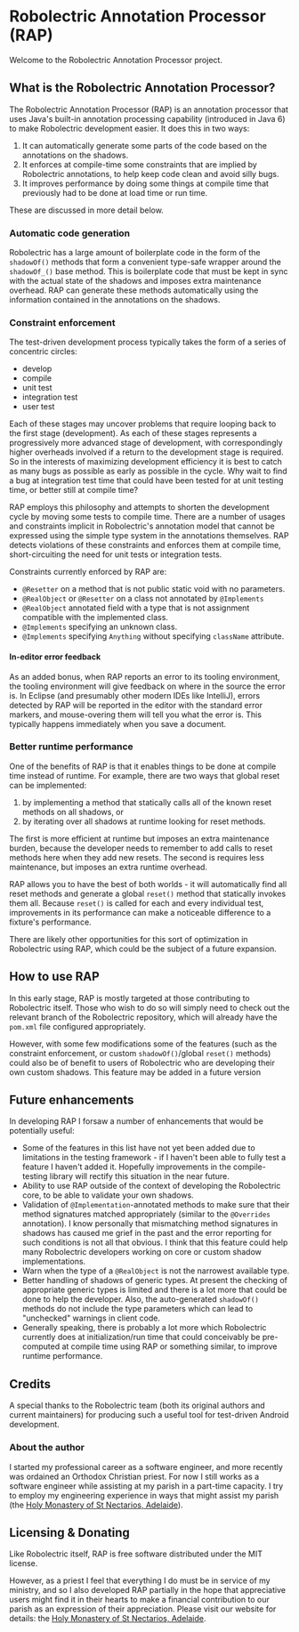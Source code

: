 # Robolectric Annotation Processor (RAP)

Welcome to the Robolectric Annotation Processor project.

## What is the Robolectric Annotation Processor?

The Robolectric Annotation Processor (RAP) is an annotation processor that uses Java's built-in annotation processing capability (introduced in Java 6) to make Robolectric development easier. It does this in two ways:

1. It can automatically generate some parts of the code based on the annotations on the shadows.
2. It enforces at compile-time some constraints that are implied by Robolectric annotations, to help keep code clean and avoid silly bugs.
3. It improves performance by doing some things at compile time that previously had to be done at load time or run time.

These are discussed in more detail below.

### Automatic code generation

Robolectric has a large amount of boilerplate code in the form of the <code>shadowOf()</code> methods that form a convenient type-safe wrapper around the <code>shadowOf_()</code> base method. This is boilerplate code that must be kept in sync with the actual state of the shadows and imposes extra maintenance overhead. RAP can generate these methods automatically using the information contained in the annotations on the shadows.

### Constraint enforcement

The test-driven development process typically takes the form of a series of concentric circles:

* develop
* compile
* unit test
* integration test
* user test

Each of these stages may uncover problems that require looping back to the first stage (development). As each of these stages represents a progressively more advanced stage of development, with correspondingly higher overheads involved if a return to the development stage is required. So in the interests of maximizing development efficiency it is best to catch as many bugs as possible as early as possible in the cycle. Why wait to find a bug at integration test time that could have been tested for at unit testing time, or better still at compile time?

RAP employs this philosophy and attempts to shorten the development cycle by moving some tests to compile time. There are a number of usages and constraints implicit in Robolectric's annotation model that cannot be expressed using the simple type system in the annotations themselves. RAP detects violations of these constraints and enforces them at compile time, short-circuiting the need for unit tests or integration tests.

Constraints currently enforced by RAP are:

* <code>@Resetter</code> on a method that is not public static void with no parameters.
* <code>@RealObject</code> or <code>@Resetter</code> on a class not annotated by <code>@Implements</code>
* <code>@RealObject</code> annotated field with a type that is not assignment compatible with the implemented class.
* <code>@Implements</code> specifying an unknown class.
* <code>@Implements</code> specifying <code>Anything</code> without specifying <code>className</code> attribute.

#### In-editor error feedback

As an added bonus, when RAP reports an error to its tooling environment, the tooling environment will give feedback on where in the source the error is. In Eclipse (and presumably other modern IDEs like IntelliJ), errors detected by RAP will be reported in the editor with the standard error markers, and mouse-overing them will tell you what the error is. This typically happens immediately when you save a document.

### Better runtime performance

One of the benefits of RAP is that it enables things to be done at compile time instead of runtime. For example, there are two ways that global reset can be implemented:

1. by implementing a method that statically calls all of the known reset methods on all shadows, or
2. by iterating over all shadows at runtime looking for reset methods.

The first is more efficient at runtime but imposes an extra maintenance burden, because the developer needs to remember to add calls to reset methods here when they add new resets. The second is requires less maintenance, but imposes an extra runtime overhead.

RAP allows you to have the best of both worlds - it will automatically find all reset methods and generate a global <code>reset()</code> method that statically invokes them all. Because <code>reset()</code> is called for each and every individual test, improvements in its performance can make a noticeable difference to a fixture's performance.

There are likely other opportunities for this sort of optimization in Robolectric using RAP, which could be the subject of a future expansion.

## How to use RAP

In this early stage, RAP is mostly targeted at those contributing to Robolectric itself. Those who wish to do so will simply need to check out the relevant branch of the Robolectric repository, which will already have the <code>pom.xml</code> file configured appropriately.

However, with some few modifications some of the features (such as the constraint enforcement, or custom <code>shadowOf()</code>/global <code>reset()</code> methods) could also be of benefit to users of Robolectric who are developing their own custom shadows. This feature may be added in a future version

## Future enhancements

In developing RAP I forsaw a number of enhancements that would be potentially useful:

* Some of the features in this list have not yet been added due to limitations in the testing framework - if I haven't been able to fully test a feature I haven't added it. Hopefully improvements in the compile-testing library will rectify this situation in the near future.
* Ability to use RAP outside of the context of developing the Robolectric core, to be able to validate your own shadows.
* Validation of <code>@Implementation</code>-annotated methods to make sure that their method signatures matched appropriately (similar to the <code>@Overrides</code> annotation). I know personally that mismatching method signatures in shadows has caused me grief in the past and the error reporting for such conditions is not all that obvious. I think that this feature could help many Robolectric developers working on core or custom shadow implementations.
* Warn when the type of a <code>@RealObject</code> is not the narrowest available type.
* Better handling of shadows of generic types. At present the checking of appropriate generic types is limited and there is a lot more that could be done to help the developer. Also, the auto-generated <code>shadowOf()</code> methods do not include the type parameters which can lead to "unchecked" warnings in client code.
* Generally speaking, there is probably a lot more which Robolectric currently does at initialization/run time that could conceivably be pre-computed at compile time using RAP or something similar, to improve runtime performance.

## Credits

A special thanks to the Robolectric team (both its original authors and current maintainers) for producing such a useful tool for test-driven Android development.

### About the author

I started my professional career as a software engineer, and more recently was ordained an Orthodox Christian priest. For now I still works as a software engineer while assisting at my parish in a part-time capacity. I try to employ my engineering experience in ways that might assist my parish (the [Holy Monastery of St Nectarios, Adelaide](http://www.stnectarios.org.au/)).

## Licensing & Donating

Like Robolectric itself, RAP is free software distributed under the MIT license.

However, as a priest I feel that everything I do must be in service of my ministry, and so I also developed RAP partially in the hope that appreciative users might find it in their hearts to make a financial contribution to our parish as an expression of their appreciation. Please visit our website for details: the [Holy Monastery of St Nectarios, Adelaide](http://www.stnectarios.org.au).
